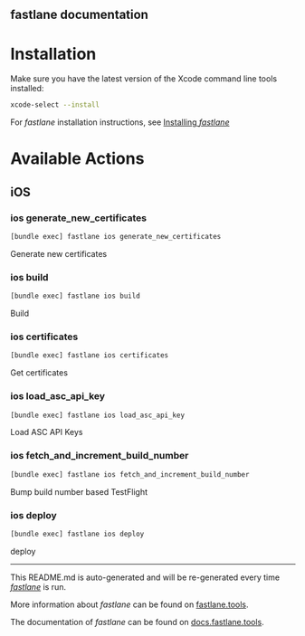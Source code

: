 fastlane documentation
----

# Installation

Make sure you have the latest version of the Xcode command line tools installed:

```sh
xcode-select --install
```

For _fastlane_ installation instructions, see [Installing _fastlane_](https://docs.fastlane.tools/#installing-fastlane)

# Available Actions

## iOS

### ios generate_new_certificates

```sh
[bundle exec] fastlane ios generate_new_certificates
```

Generate new certificates

### ios build

```sh
[bundle exec] fastlane ios build
```

Build

### ios certificates

```sh
[bundle exec] fastlane ios certificates
```

Get certificates

### ios load_asc_api_key

```sh
[bundle exec] fastlane ios load_asc_api_key
```

Load ASC API Keys

### ios fetch_and_increment_build_number

```sh
[bundle exec] fastlane ios fetch_and_increment_build_number
```

Bump build number based TestFlight

### ios deploy

```sh
[bundle exec] fastlane ios deploy
```

deploy

----

This README.md is auto-generated and will be re-generated every time [_fastlane_](https://fastlane.tools) is run.

More information about _fastlane_ can be found on [fastlane.tools](https://fastlane.tools).

The documentation of _fastlane_ can be found on [docs.fastlane.tools](https://docs.fastlane.tools).
